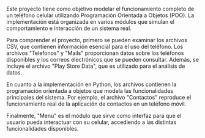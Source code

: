 Este proyecto tiene como objetivo modelar el funcionamiento completo de un teléfono celular utilizando Programación Orientada a Objetos (POO). La implementación está organizada en varios módulos que simulan el comportamiento e interacción de un sistema real.

Para comprender el proyecto, primero se pueden examinar los archivos CSV, que contienen información esencial para el uso del teléfono. Los archivos "Telefonos" y "Mails" proporcionan datos sobre los teléfonos disponibles y los correos electrónicos que se pueden consultar. Además, se incluye el archivo "Play Store Data", que es utilizado para el análisis de datos.

En cuanto a la implementación en Python, los archivos contienen la programación orientada a objetos que modela las funcionalidades principales del sistema. Por ejemplo, el archivo "Contactos" reproduce el funcionamiento real de la aplicación de contactos en un teléfono móvil.

Finalmente, "Menu" es el módulo que sirve como interfaz para que el usuario pueda interactuar con su celular, accediendo a las distintas funcionalidades disponibles.



